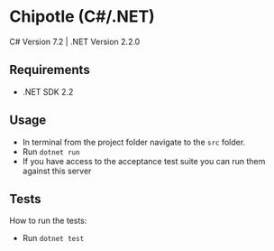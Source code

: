 # Chipotle (C#/.NET)
C# Version 7.2 | .NET Version 2.2.0
  
## Requirements
* .NET SDK 2.2  
  
## Usage
* In terminal from the project folder navigate to the `src` folder.
* Run `dotnet run`
* If you have access to the acceptance test suite you can run them against this server
  
## Tests
How to run the tests:  
* Run `dotnet test`
